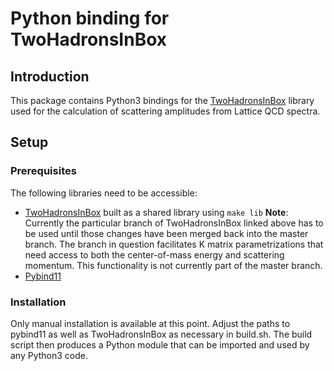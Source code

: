 # Python binding for TwoHadronsInBox

## Introduction

This package contains Python3 bindings for the [TwoHadronsInBox](https://github.com/ebatz/TwoHadronsInBox) library used for the calculation of scattering amplitudes from Lattice QCD spectra.

## Setup
### Prerequisites

The following libraries need to be accessible:

* [TwoHadronsInBox](https://github.com/ebatz/TwoHadronsInBox/tree/qSqDependence) built as a shared library using `make lib`
   **Note**: Currently the particular branch of TwoHadronsInBox linked above has to be used until those changes have been merged back into the master branch. The branch in question facilitates K matrix parametrizations that need access to both the center-of-mass energy and scattering momentum. This functionality is not currently part of the master branch.
* [Pybind11](https://github.com/pybind/pybind11)

### Installation

Only manual installation is available at this point. Adjust the paths to pybind11 as well as TwoHadronsInBox as necessary in build.sh. The build script then produces a Python module that can be imported and used by any Python3 code.
